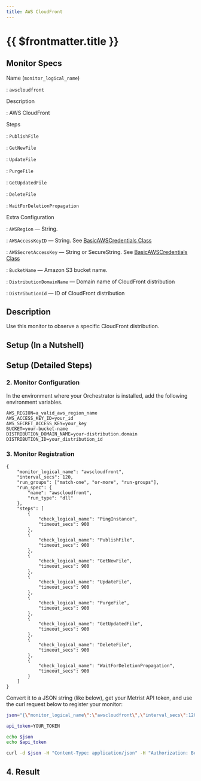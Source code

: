 ```yaml
---
title: AWS CloudFront
---
```


# {{ $frontmatter.title }}

## Monitor Specs

Name (`monitor_logical_name`)

: `awscloudfront`

Description

: AWS CloudFront

Steps

: `PublishFile`

: `GetNewFile`

: `UpdateFile`

: `PurgeFile`

: `GetUpdatedFile`

: `DeleteFile`

: `WaitForDeletionPropagation`

Extra Configuration

: `AWSRegion` — String.

: `AWSAccessKeyID` — String. See [BasicAWSCredentials Class](https://docs.aws.amazon.com/sdkfornet1/latest/apidocs/html/T_Amazon_Runtime_BasicAWSCredentials.htm)

: `AWSSecretAccessKey` — String or SecureString. See [BasicAWSCredentials Class](https://docs.aws.amazon.com/sdkfornet1/latest/apidocs/html/T_Amazon_Runtime_BasicAWSCredentials.htm)

: `BucketName` — Amazon S3 bucket name.

: `DistributionDomainName` — Domain name of CloudFront distribution

: `DistributionId` — ID of CloudFront distribution


## Description

Use this monitor to observe a specific CloudFront distribution.

## Setup (In a Nutshell)

<!--@include: /parts/setup-in-a-nutshell.md-->

## Setup (Detailed Steps)

<!--@include: /parts/setup-detailed-steps-pre-requisites.md-->

### 2. Monitor Configuration

<!--@include: /parts/setup-detailed-steps-2-monitor-configuration.md-->

In the environment where your Orchestrator is installed, add the following environment variables.

```
AWS_REGION=a_valid_aws_region_name
AWS_ACCESS_KEY_ID=your_id
AWS_SECRET_ACCESS_KEY=your_key
BUCKET=your-bucket-name
DISTRIBUTION_DOMAIN_NAME=your-distribution.domain
DISTRIBUTION_ID=your_distribution_id
```

<!--@include: /parts/setup-detailed-steps-2-monitor-configuration-env-vars.md-->

### 3. Monitor Registration

<!--@include: /parts/setup-detailed-steps-3-monitor-registration.md-->

```json{3-4}
{
	"monitor_logical_name": "awscloudfront",
	"interval_secs": 120,
	"run_groups": ["match-one", "or-more", "run-groups"],
	"run_spec": {
		"name": "awscloudfront",
		"run_type": "dll"
	},
	"steps": [
		{
			"check_logical_name": "PingInstance",
			"timeout_secs": 900
		},
		{
			"check_logical_name": "PublishFile",
			"timeout_secs": 900
		},
		{
			"check_logical_name": "GetNewFile",
			"timeout_secs": 900
		},
		{
			"check_logical_name": "UpdateFile",
			"timeout_secs": 900
		},
		{
			"check_logical_name": "PurgeFile",
			"timeout_secs": 900
		},
		{
			"check_logical_name": "GetUpdatedFile",
			"timeout_secs": 900
		},
		{
			"check_logical_name": "DeleteFile",
			"timeout_secs": 900
		},
		{
			"check_logical_name": "WaitForDeletionPropagation",
			"timeout_secs": 900
		}
	]
}
```

Convert it to a JSON string (like below), get your Metrist API token, and use the curl request below to register your monitor:

```sh
json="{\"monitor_logical_name\":\"awscloudfront\",\"interval_secs\":120,\"run_groups\":[\"match-one\",\"or-more\",\"run-groups\"],\"run_spec\":{\"name\":\"awscloudfront\",\"run_type\":\"dll\"},\"steps\":[{\"check_logical_name\":\"PingInstance\",\"timeout_secs\":900},{\"check_logical_name\":\"PublishFile\",\"timeout_secs\":900},{\"check_logical_name\":\"GetNewFile\",\"timeout_secs\":900},{\"check_logical_name\":\"UpdateFile\",\"timeout_secs\":900},{\"check_logical_name\":\"PurgeFile\",\"timeout_secs\":900},{\"check_logical_name\":\"GetUpdatedFile\",\"timeout_secs\":900},{\"check_logical_name\":\"DeleteFile\",\"timeout_secs\":900},{\"check_logical_name\":\"WaitForDeletionPropagation\",\"timeout_secs\":900}]}"

api_token=YOUR_TOKEN

echo $json
echo $api_token

curl -d $json -H "Content-Type: application/json" -H "Authorization: Bearer $api_token" 'https://app.metrist.io/api/v0/monitor-config'

```

<!--@include: /parts/setup-detailed-steps-3-monitor-registration-api-tip.md-->

<!--@include: /parts/setup-detailed-steps-3-monitor-registration-stdout.md-->

## 4. Result

<!--@include: /parts/setup-detailed-steps-4-result.md-->
